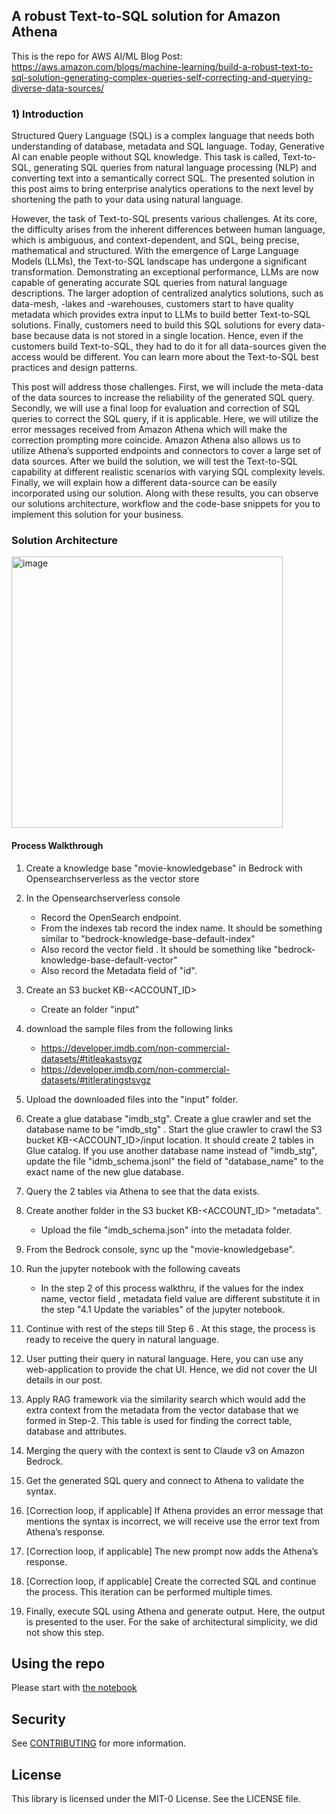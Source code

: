 ## A robust Text-to-SQL solution for Amazon Athena

This is the repo for AWS AI/ML Blog Post: https://aws.amazon.com/blogs/machine-learning/build-a-robust-text-to-sql-solution-generating-complex-queries-self-correcting-and-querying-diverse-data-sources/

### 1)	Introduction

Structured Query Language (SQL) is a complex language that needs both understanding of database, metadata and SQL language. Today, Generative AI can enable people without SQL knowledge. This task is called, Text-to-SQL, generating SQL queries from natural language processing (NLP) and converting text into a semantically correct SQL. The presented solution in this post aims to bring enterprise analytics operations to the next level by shortening the path to your data using natural language. 

However, the task of Text-to-SQL presents various challenges. At its core, the difficulty arises from the inherent differences between human language, which is ambiguous, and context-dependent, and SQL, being precise, mathematical and structured. With the emergence of Large Language Models (LLMs), the Text-to-SQL landscape has undergone a significant transformation. Demonstrating an exceptional performance, LLMs are now capable of generating accurate SQL queries from natural language descriptions. The larger adoption of centralized analytics solutions, such as data-mesh, -lakes and -warehouses, customers start to have quality metadata which provides extra input to LLMs to build better Text-to-SQL solutions. Finally, customers need to build this SQL solutions for every data-base because data is not stored in a single location. Hence, even if the customers build Text-to-SQL, they had to do it for all data-sources given the access would be different. You can learn more about the Text-to-SQL best practices and design patterns.

This post will address those challenges. First, we will include the meta-data of the data sources to increase the reliability of the generated SQL query. Secondly, we will use a final loop for evaluation and correction of SQL queries to correct the SQL query, if it is applicable. Here, we will utilize the error messages received from Amazon Athena which will make the correction prompting more coincide. Amazon Athena also allows us to utilize Athena’s supported endpoints and connectors to cover a large set of data sources. After we build the solution, we will test the Text-to-SQL capability at different realistic scenarios with varying SQL complexity levels. Finally, we will explain how a different data-source can be easily incorporated using our solution. Along with these results, you can observe our solutions architecture, workflow and the code-base snippets for you to implement this solution for your business.


### Solution Architecture
<img width="434" alt="image" src="https://github.com/aws-samples/text-to-sql-for-athena/assets/84034588/0c523340-0d7d-4da0-a409-1583a04184fe">

#### Process Walkthrough
1. Create a knowledge base "movie-knowledgebase" in Bedrock with Opensearchserverless as the vector store
2. In the Opensearchserverless console
    - Record the OpenSearch endpoint.   
    - From the indexes tab record the index name. It should be something similar to "bedrock-knowledge-base-default-index" 
    - Also record the vector field . It should be something like "bedrock-knowledge-base-default-vector"
    - Also record the Metadata field of "id". 

    
3.  Create an S3 bucket KB-<ACCOUNT_ID>
    - Create an  folder "input"
4.  download the sample files from the following links
     - https://developer.imdb.com/non-commercial-datasets/#titleakastsvgz
     - https://developer.imdb.com/non-commercial-datasets/#titleratingstsvgz
5.  Upload the downloaded files into the "input" folder.
6.  Create a glue database "imdb_stg". Create a glue crawler and set the database name to be "imdb_stg" .  Start the glue crawler to crawl  the S3 bucket KB-<ACCOUNT_ID>/input location. It should create 2 tables in Glue catalog. 
    If you use another database name instead of "imdb_stg", update the file "idmb_schema.jsonl" the field of "database_name" to the exact name of the new glue database.
7. Query the 2 tables via Athena to see that the data exists.
8. Create another folder in the S3 bucket KB-<ACCOUNT_ID> "metadata". 
   - Upload the file "imdb_schema.json"  into the metadata folder. 
9. From the Bedrock console, sync up the "movie-knowledgebase".
10. Run the jupyter notebook  with the following caveats
    - In the step 2 of this process walkthru, if the values for the index name, vector field , metadata field value are different substitute it in the step "4.1 Update the variables" of the jupyter notebook. 
11. Continue with rest of the steps till Step 6 . At this stage, the process is ready to receive the query in natural language. 
12.	User putting their query in natural language. Here, you can use any web-application to provide the chat UI. Hence, we did not cover the UI details in our post.
13.	Apply RAG framework via the similarity search which would add the extra context from the metadata from the vector database that we formed in Step-2. This table is used for finding the correct table, database and attributes.
14.	Merging the query with the context is sent to Claude v3 on Amazon Bedrock.
15.	Get the generated SQL query and connect to Athena to validate the syntax. 
16.	[Correction loop, if applicable] If Athena provides an error message that mentions the syntax is incorrect, we will receive use the error text from Athena’s response.
17.	[Correction loop, if applicable] The new prompt now adds the Athena’s response. 
18.	[Correction loop, if applicable] Create the corrected SQL and continue the process. This iteration can be performed multiple times.
19.	Finally, execute SQL using Athena and generate output. Here, the output is presented to the user. For the sake of architectural simplicity, we did not show this step.

## Using the repo
Please start with [the notebook](https://github.com/aws-samples/text-to-sql-for-athena/blob/main/BedrockTextToSql_for_Athena.ipynb)

## Security

See [CONTRIBUTING](CONTRIBUTING.md#security-issue-notifications) for more information.

## License

This library is licensed under the MIT-0 License. See the LICENSE file.

